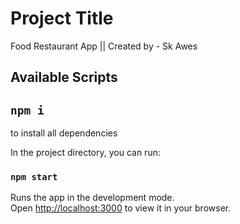 # Project Title
Food Restaurant App || Created by - Sk Awes

## Available Scripts

## `npm i`
to install all dependencies

In the project directory, you can run:

### `npm start`

Runs the app in the development mode.\
Open [http://localhost:3000](http://localhost:3000) to view it in your browser.
